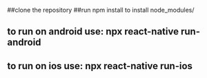 
##clone the repository
##run npm install to install node_modules/
## to run on android use: npx react-native run-android
## to run on ios use: npx react-native run-ios
